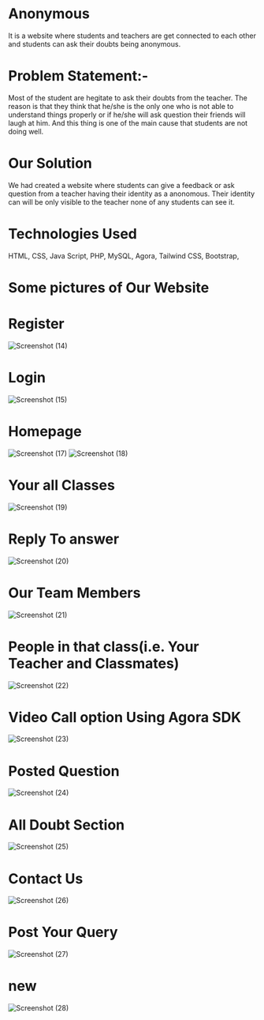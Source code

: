 # Anonymous

It is a website where students and teachers are get connected to each other and students can ask their doubts being anonymous.

# Problem Statement:-
Most of the student are hegitate to ask their doubts from the teacher. The reason is that they think that he/she is the only one who is not able to understand things properly or if he/she will ask  question their friends will laugh at him. And this thing is one of the main cause that students are not doing well.

# Our Solution
We had created a website where students can give a feedback or ask question from a teacher having their identity as a anonomous. Their identity can will be only visible to the teacher none of any students can see it.

# Technologies Used
HTML,
CSS,
Java Script,
PHP,
MySQL,
Agora,
Tailwind CSS,
Bootstrap,

# Some pictures of Our Website

# Register
![Screenshot (14)](https://user-images.githubusercontent.com/76553358/106350358-f499d380-62fa-11eb-8a68-8f8df5355a7a.png)

# Login
![Screenshot (15)](https://user-images.githubusercontent.com/76553358/106350364-fbc0e180-62fa-11eb-8a38-858e1d010441.png)

# Homepage
![Screenshot (17)](https://user-images.githubusercontent.com/76553358/106352513-c66fc000-6309-11eb-8119-47d483a3dd6d.png)
![Screenshot (18)](https://user-images.githubusercontent.com/76553358/106352516-c96ab080-6309-11eb-9525-997c592a771a.png)

# Your all Classes
![Screenshot (19)](https://user-images.githubusercontent.com/76553358/106379204-55471000-63d0-11eb-9db5-b7ecd4670da1.png)

# Reply To answer
![Screenshot (20)](https://user-images.githubusercontent.com/76553358/106379205-5710d380-63d0-11eb-80aa-76051ecd8a8e.png)

# Our Team Members
![Screenshot (21)](https://user-images.githubusercontent.com/76553358/106379206-58da9700-63d0-11eb-9b1c-162c517f4948.png)

# People in that class(i.e. Your Teacher and Classmates)
![Screenshot (22)](https://user-images.githubusercontent.com/76553358/106379208-5aa45a80-63d0-11eb-84e2-bd02ae024af4.png)

# Video Call option Using Agora SDK
![Screenshot (23)](https://user-images.githubusercontent.com/76553358/106379209-5bd58780-63d0-11eb-819e-43961f3e967f.png)

# Posted Question
![Screenshot (24)](https://user-images.githubusercontent.com/76553358/106379214-5d9f4b00-63d0-11eb-8edd-c839e38fc86b.png)

# All Doubt Section
![Screenshot (25)](https://user-images.githubusercontent.com/76553358/106379218-5f690e80-63d0-11eb-9280-dc4a1759cda1.png)

# Contact Us
![Screenshot (26)](https://user-images.githubusercontent.com/76553358/106379220-61cb6880-63d0-11eb-893a-08149b6fab8e.png)

# Post Your Query
![Screenshot (27)](https://user-images.githubusercontent.com/76553358/106379223-63952c00-63d0-11eb-91d6-c166aedd5f15.png)


# new
![Screenshot (28)](https://user-images.githubusercontent.com/76553358/107028303-611d4280-67d3-11eb-84cd-e5a59f31c2ec.png)
